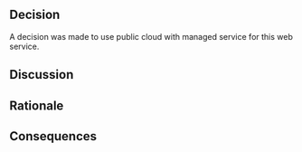 ## Decision

A decision was made to use public cloud with managed service for this web service. 

## Discussion

## Rationale

## Consequences
